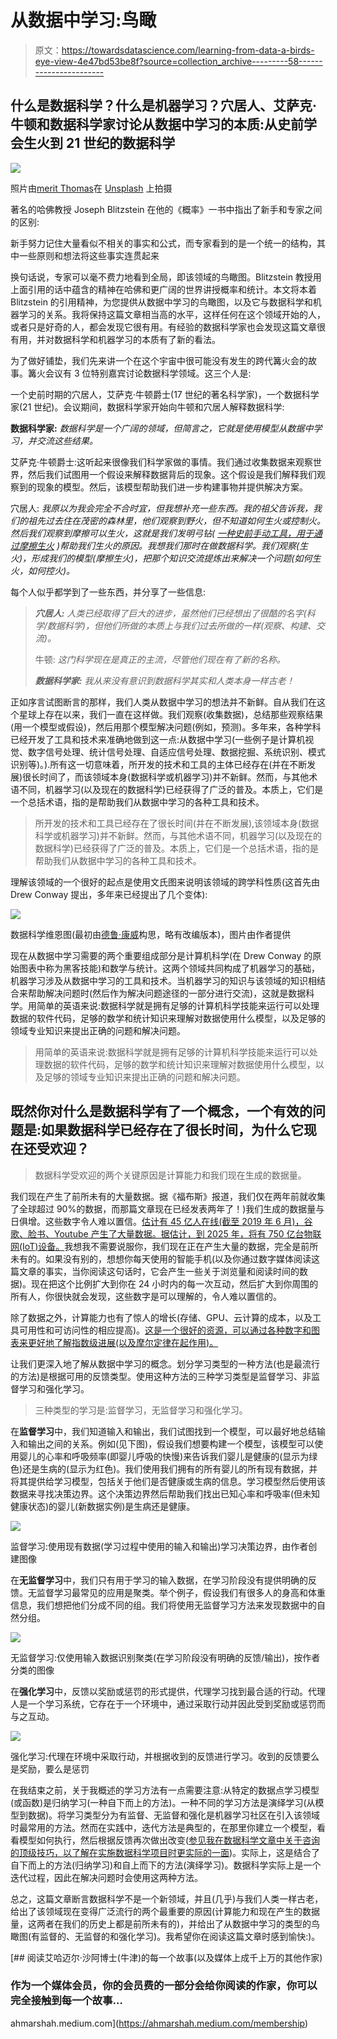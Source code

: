 # 从数据中学习:鸟瞰

> 原文：<https://towardsdatascience.com/learning-from-data-a-birds-eye-view-4e47bd53be8f?source=collection_archive---------58----------------------->

## **什么是数据科学？什么是机器学习？穴居人、艾萨克·牛顿和数据科学家讨论从数据中学习的本质:从史前学会生火到 21 世纪的数据科学**

![](img/5e8d344dd25cd91b724171a896722782.png)

照片由[merit Thomas](https://unsplash.com/@merittthomas?utm_source=unsplash&utm_medium=referral&utm_content=creditCopyText)在 [Unsplash](https://unsplash.com/s/photos/bonfire?utm_source=unsplash&utm_medium=referral&utm_content=creditCopyText) 上拍摄

著名的哈佛教授 Joseph Blitzstein 在他的《概率》一书中指出了新手和专家之间的区别:

新手努力记住大量看似不相关的事实和公式，而专家看到的是一个统一的结构，其中一些原则和想法将这些事实连贯起来

换句话说，专家可以毫不费力地看到全局，即该领域的鸟瞰图。Blitzstein 教授用上面引用的话中蕴含的精神在哈佛和更广阔的世界讲授概率和统计。本文将本着 Blitzstein 的引用精神，为您提供从数据中学习的鸟瞰图，以及它与数据科学和机器学习的关系。我将保持这篇文章相当高的水平，这样任何在这个领域开始的人，或者只是好奇的人，都会发现它很有用。有经验的数据科学家也会发现这篇文章很有用，并对数据科学和机器学习的本质有了新的看法。

为了做好铺垫，我们先来讲一个在这个宇宙中很可能没有发生的跨代篝火会的故事。篝火会议有 3 位特别嘉宾讨论数据科学领域。这三个人是:

一个史前时期的穴居人，艾萨克·牛顿爵士(17 世纪的著名科学家)，一个数据科学家(21 世纪)。会议期间，数据科学家开始向牛顿和穴居人解释数据科学:

**数据科学家:** *数据科学是一个广阔的领域，但简言之，它就是使用模型从数据中学习，并交流这些结果。*

艾萨克·牛顿爵士:这听起来很像我们科学家做的事情。我们通过收集数据来观察世界，然后我们试图用一个假设来解释数据背后的现象。这个假设是我们解释我们观察到的现象的模型。然后，该模型帮助我们进一步构建事物并提供解决方案。

穴居人: *我原以为我会完全不合时宜，但我想补充一些东西。我的祖父告诉我，我们的祖先过去住在茂密的森林里，他们观察到野火，但不知道如何生火或控制火。然后我们观察到摩擦可以生火，这就是我们发明弓钻(* [*一种史前手动工具，用于通过摩擦生火*](https://en.wikipedia.org/wiki/Bow_drill) *)帮助我们生火的原因。我想我们那时在做数据科学。我们观察(生火)，形成我们的模型(摩擦生火)，把那个知识交流提炼出来解决一个问题(如何生火，如何控火)。*

每个人似乎都学到了一些东西，并分享了一些信息:

> ***穴居人:*** *人类已经取得了巨大的进步，虽然他们已经想出了很酷的名字(科学/数据科学)，但他们所做的本质上与我们过去所做的一样(观察、构建、交流)。*
> 
> 牛顿: *这门科学现在是真正的主流，尽管他们现在有了新的名称。*
> 
> ***数据科学家:*** *我从来没有意识到数据科学其实和人类本身一样古老！*

正如序言试图断言的那样，我们人类从数据中学习的想法并不新鲜。自从我们在这个星球上存在以来，我们一直在这样做。我们观察(收集数据)，总结那些观察结果(用一个模型或假设)，然后用那个模型解决问题(例如，预测)。多年来，各种学科已经开发了工具和技术来准确地做到这一点:从数据中学习(一些例子是计算机视觉、数字信号处理、统计信号处理、自适应信号处理、数据挖掘、系统识别、模式识别等)。).所有这一切意味着，所开发的技术和工具的主体已经存在(并在不断发展)很长时间了，而该领域本身(数据科学或机器学习)并不新鲜。然而，与其他术语不同，机器学习(以及现在的数据科学)已经获得了广泛的普及。本质上，它们是一个总括术语，指的是帮助我们从数据中学习的各种工具和技术。

> 所开发的技术和工具已经存在了很长时间(并在不断发展),该领域本身(数据科学或机器学习)并不新鲜。然而，与其他术语不同，机器学习(以及现在的数据科学)已经获得了广泛的普及。本质上，它们是一个总括术语，指的是帮助我们从数据中学习的各种工具和技术。

理解该领域的一个很好的起点是使用文氏图来说明该领域的跨学科性质(这首先由 Drew Conway 提出，多年来已经提出了几个变体):

![](img/51f8e620f7f7d586d71cb3d07821e1aa.png)

数据科学维恩图(最初由[德鲁·康威](http://drewconway.com/zia/2013/3/26/the-data-science-venn-diagram)构思，略有改编版本)，图片由作者提供

现在从数据中学习需要的两个重要组成部分是计算机科学(在 Drew Conway 的原始图表中称为黑客技能)和数学与统计。这两个领域共同构成了机器学习的基础，机器学习涉及从数据中学习的工具和技术。当机器学习的知识与该领域的知识相结合来帮助解决问题时(然后作为解决问题途径的一部分进行交流)，这就是数据科学。用简单的英语来说:数据科学就是拥有足够的计算机科学技能来运行可以处理数据的软件代码，足够的数学和统计知识来理解对数据使用什么模型，以及足够的领域专业知识来提出正确的问题和解决问题。

> 用简单的英语来说:数据科学就是拥有足够的计算机科学技能来运行可以处理数据的软件代码，足够的数学和统计知识来理解对数据使用什么模型，以及足够的领域专业知识来提出正确的问题和解决问题。

## 既然你对什么是数据科学有了一个概念，一个有效的问题是:如果数据科学已经存在了很长时间，为什么它现在还受欢迎？

> 数据科学受欢迎的两个关键原因是计算能力和我们现在生成的数据量。

我们现在产生了前所未有的大量数据。据《福布斯》报道，我们仅在两年前就收集了全球超过 90%的数据，而那篇文章现在已经发表两年了！)我们生成的数据量与日俱增。这些数字令人难以置信。[估计有 45 亿人在线(截至 2019 年 6 月)，谷歌、脸书、Youtube 产生了大量数据。据估计，到 2025 年，将有 750 亿台物联网(IoT)设备。](https://seedscientific.com/how-much-data-is-created-every-day/)我想我不需要说服你，我们现在正在产生大量的数据，完全是前所未有的。如果没有别的，想想你每天使用的智能手机(以及你通过数字媒体阅读这篇文章的事实，当你阅读这句话时，它会产生一些关于浏览量和阅读时间的数据)。现在把这个比例扩大到你在 24 小时内的每一次互动，然后扩大到你周围的所有人，你很快就会发现，这些数字是可以理解的，令人难以置信的。

除了数据之外，计算能力也有了惊人的增长(存储、GPU、云计算的成本，以及工具可用性和可访问性的相应提高)。[这是一个很好的资源，可以通过各种数字和图表来更好地了解指数级进展(以及摩尔定律在起作用)。](https://ourworldindata.org/technological-progress)

让我们更深入地了解从数据中学习的概念。划分学习类型的一种方法(也是最流行的方法)是根据可用的反馈类型。使用这种方法的三种学习类型是监督学习、非监督学习和强化学习。

> 三种类型的学习是:监督学习，无监督学习和强化学习。

在**监督学习**中，我们知道输入和输出，我们试图找到一个模型，可以最好地总结输入和输出之间的关系。例如(见下图)，假设我们想要构建一个模型，该模型可以使用婴儿的心率和呼吸频率(即婴儿呼吸的快慢)来告诉我们婴儿是健康的(显示为绿色)还是生病的(显示为红色)。我们使用我们拥有的所有婴儿的所有现有数据，并将其提供给学习模型，包括关于他们是否健康或生病的信息。学习模型然后使用该数据来寻找决策边界。这个决策边界然后帮助我们找出已知心率和呼吸率(但未知健康状态)的婴儿(新数据实例)是生病还是健康。

![](img/5e86e7c9dff458439b457bd75959e758.png)

监督学习:使用现有数据(学习过程中使用的输入和输出)学习决策边界，由作者创建图像

在**无监督学习**中，我们只有用于学习的输入数据，在学习阶段没有提供明确的反馈。无监督学习最常见的应用是聚类。举个例子，假设我们有很多人的身高和体重信息，我们想把他们分成不同的组。我们将使用无监督学习方法来发现数据中的自然分组。

![](img/e22c93f2b0cb05af712435df445784c2.png)

无监督学习:仅使用输入数据识别聚类(在学习阶段没有明确的反馈/输出)，按作者分类的图像

在**强化学习**中，反馈以奖励或惩罚的形式提供，代理学习找到最合适的行动。代理人是一个学习系统，它存在于一个环境中，通过采取行动并因此受到奖励或惩罚而与之互动。

![](img/8b4bacacd1e27a52f4538afe1a5b35b8.png)

强化学习:代理在环境中采取行动，并根据收到的反馈进行学习。收到的反馈要么是奖励，要么是惩罚

在我结束之前，关于我概述的学习方法有一点需要注意:从特定的数据点学习模型(或函数)是归纳学习(一种自下而上的方法)。一种不同的学习方法是演绎学习(从模型到数据)。将学习类型分为有监督、无监督和强化是机器学习社区在引入该领域时最常用的方法。然而在实践中，迭代方法是典型的，在那里你建立一个模型，看看模型如何执行，然后根据反馈再次做出改变([参见我在数据科学文章中关于咨询的顶级技巧，以了解在实施数据科学项目时更实际的一面](/top-tips-for-consultancy-in-data-science-a-roadmap-6295080a565b))。实际上，这是结合了自下而上的方法(归纳学习)和自上而下的方法(演绎学习)。数据科学实际上是一个迭代过程，因此在解决问题时会使用这两种方法。

总之，这篇文章断言数据科学不是一个新领域，并且(几乎)与我们人类一样古老，给出了该领域现在变得广泛流行的两个最重要的原因(计算能力和现在产生的数据量，这两者在我们的历史上都是前所未有的)，并给出了从数据中学习的类型的鸟瞰图(有监督的、无监督的和强化学习)。我希望你在阅读这篇文章时感到愉快:)。

[](https://ahmarshah.medium.com/membership) [## 阅读艾哈迈尔·沙阿博士(牛津)的每一个故事(以及媒体上成千上万的其他作家)

### 作为一个媒体会员，你的会员费的一部分会给你阅读的作家，你可以完全接触到每一个故事…

ahmarshah.medium.com](https://ahmarshah.medium.com/membership)